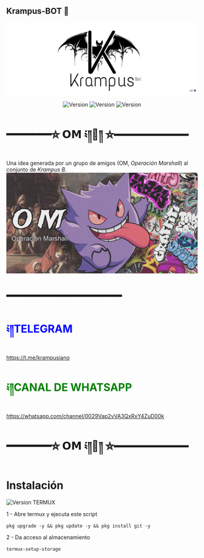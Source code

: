 ## Krampus-BOT 👻
![KrampusBotKram](./assets/images/krampusbotprincipal.jpg)
<div align="center">
 <img alt="Version" src="https://img.shields.io/badge/Version-1.1.0-purple">
  <img alt="Version" src="https://img.shields.io/badge/by-Krampus-yellow">
  <img alt="Version" src="https://img.shields.io/badge/OM-OperacionMarshall-red">
  </div>
  
# ━━━━━━━⛥ 𝗢𝗠 ༴༎👻༎ ⛦━━━━━━━
Una idea generada por un grupo de amigos (OM, *Operación Marshall*) al conjunto de *Krampus B.*
![KrampusBotKram](./assets/images/om.jpg)
# ━━━━━━━━━━━━━━━━━━
# <span style="color:blue">༴༎TELEGRAM</span>
https://t.me/krampusiano
# <span style="color:green">༴༎CANAL DE WHATSAPP</span>
https://whatsapp.com/channel/0029Vap2vVA3QxRxY4ZuD00k
# ━━━━━━━⛥ 𝗢𝗠 ༴༎👻༎ ⛦━━━━━━━
# Instalación
<img alt="Version" src="https://img.shields.io/badge/en-android-green">
TERMUX

1 - Abre termux y ejecuta este script

```
pkg upgrade -y && pkg update -y && pkg install git -y
```

2 - Da acceso al almacenamiento

```sh
termux-setup-storage
```
